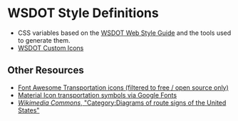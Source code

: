 # WSDOT Style Definitions

* CSS variables based on the [WSDOT Web Style Guide] and the tools used to generate them.
* [WSDOT Custom Icons]

## Other Resources

* [Font Awesome Transportation icons (filtered to free / open source only)](https://fontawesome.com/search?o=r&m=free&c=transportation)
* [Material Icon transportation symbols via Google Fonts](https://fonts.google.com/icons?icon.category=Transportation&icon.set=Material+Symbols)
* [*Wikimedia Commons*, "Category:Diagrams of route signs of the United States"](https://commons.wikimedia.org/wiki/Category:Diagrams_of_route_signs_of_the_United_States)

[WSDOT Web Style Guide]:https://wsdotwebhelp.gitbook.io/web-style-guide/
[WSDOT Custom Icons]:https://wsdotwebhelp.gitbook.io/web-style-guide/design-foundations/iconography#custom-icons
